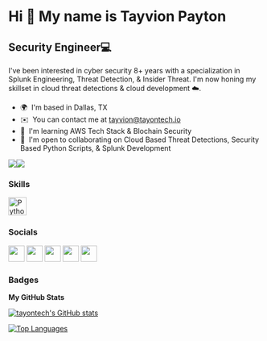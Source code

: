 Hi 👋 My name is Tayvion Payton
===============================

Security Engineer💻
-------------------

I've been interested in cyber security 8+ years with a specialization in Splunk Engineering, Threat Detection, & Insider Threat. I'm now honing my skillset in cloud threat detections & cloud development ☁️.

* 🌍  I'm based in Dallas, TX
* ✉️  You can contact me at [tayvion@tayontech.io](mailto:tayvion@tayontech.io)
* 🧠  I'm learning AWS Tech Stack & Blochain Security
* 🤝  I'm open to collaborating on Cloud Based Threat Detections, Security Based Python Scripts, & Splunk Development

<a href="https://www.twitter.com/tayontech" target="_blank" rel="noreferrer"><img
src="https://img.shields.io/twitter/follow/tayontech?logo=twitter&style=for-the-badge&color=6366f1&labelColor=0f172a"
/></a><a href="https://www.github.com/tayontech" target="_blank" rel="noreferrer"><img
src="https://img.shields.io/github/followers/tayontech?logo=github&style=for-the-badge&color=6366f1&labelColor=0f172a" /></a>

### Skills

<p align="left">
<a href="https://www.python.org/" target="_blank" rel="noreferrer"><img src="https://raw.githubusercontent.com/danielcranney/readme-generator/main/public/icons/skills/python-colored.svg" width="36" height="36" alt="Python" /></a>
</p>


### Socials

<p align="left"> <a href="https://www.github.com/tayontech" target="_blank" rel="noreferrer"><img src="https://raw.githubusercontent.com/danielcranney/readme-generator/main/public/icons/socials/github-dark.svg" width="32" height="32" /></a> <a href="http://www.instagram.com/tayontech.io" target="_blank" rel="noreferrer"><img src="https://raw.githubusercontent.com/danielcranney/readme-generator/main/public/icons/socials/instagram.svg" width="32" height="32" /></a> <a href="https://www.linkedin.com/in/tayvionpayton" target="_blank" rel="noreferrer"><img src="https://raw.githubusercontent.com/danielcranney/readme-generator/main/public/icons/socials/linkedin.svg" width="32" height="32" /></a> <a href="https://www.twitter.com/tayontech" target="_blank" rel="noreferrer"><img src="https://raw.githubusercontent.com/danielcranney/readme-generator/main/public/icons/socials/twitter.svg" width="32" height="32" /></a> <a href="https://www.youtube.com/c/tayontech" target="_blank" rel="noreferrer"><img src="https://raw.githubusercontent.com/danielcranney/readme-generator/main/public/icons/socials/youtube.svg" width="32" height="32" /></a></p>

### Badges

<b>My GitHub Stats</b>

<a href="http://www.github.com/tayontech"><img src="https://github-readme-stats.vercel.app/api?username=tayontech&show_icons=true&hide=&count_private=true&title_color=6366f1&text_color=ffffff&icon_color=6366f1&bg_color=0f172a&hide_border=true&show_icons=true" alt="tayontech's GitHub stats" /></a>

<a href="https://github.com/tayontech" align="left"><img src="https://github-readme-stats.vercel.app/api/top-langs/?username=tayontech&langs_count=10&title_color=6366f1&text_color=ffffff&icon_color=6366f1&bg_color=0f172a&hide_border=true&locale=en&custom_title=Top%20%Languages" alt="Top Languages" /></a>
